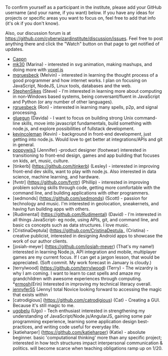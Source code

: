 To confirm yourself as a participant in the institute, please add your GitHub username (and your name, if you want) below. If you have any ideas for projects or specific areas you want to focus on, feel free to add that info (it's ok if you don't know).

Also, our discussion forum is at https://github.com/cyberwizardinstitute/discussion/issues. Feel free to post anything there and click the "Watch" button on that page to get notified of updates.
* [Cappn](https://github.com/Cappn)
* [mk30](https://github.com/mk30) (Marina) - interested in svg animation, making mashups, and doing more with [voxel.js](http://voxeljs.com/)
* [mgruesbeck](https://github.com/mgruesbeck) (Melvin) - interested in learning the thought process of a good programmer and how internet works. I plan on focusing on JavaScript, NodeJS, Linux tools, databases and the web.
* [StephenSikes](https://github.com/StephenSikes) (Steve) - I'm interested in learning more about computing in non-Windows based systems, being conversant/fluent in JavaScript and Python (or any number of other languages).
* [rgruesbeck](https://github.com/rgruesbeck) (Ron) - interested in learning many spells, p2p, and signal processing.   
* [gluegun](https://github.com/gluegun) (Davida) - I want to focus on building strong Unix command-line skills, move into javascript fundamentals, build something with node.js, and explore possibilities of fullstack development.
* [kevincoleman](https://github.com/kevincoleman) (Kevin) - background in front-end development, just getting into node.js. Would love to get better at integrations/APIs and git in general.
* [poppywis3](https://github.com/poppywis3) (Jennifer) -product designer (footwear) interested in transitioning to front-end design, games and app building that focuses on kids, art, music, culture.
* [tinkerb] (https://github.com/tinkerb) (Lesley) - interested in improving front-end dev skills, want to play with node.js. Also interested in data science, machine learning, and hardware.  
* [fvntr] (https://github.com/fvntr) (Phillip) - interested in improving problem solving skills through code, getting more comfortable with the command line, and building applications with other programmers.
* [sedmonds] (https://github.com/sedmonds) (Scott) - passion for technology and music. I'm interested in geolocation, sneakernets, and having fun building apps with others.
* [Rudimental] (https://github.com/Rudimental) (David) - I'm interested in all things JavaScript- eg node, using APIs, git, and command line, and basic cs concepts such as data structures. I love music.
* [CristinaDeptula] (https://github.com/CristinaDeptula_ (Cristina) - creative publicist, interested in designing Android apps to showcase the work of our author clients. 
* [josiah-meyer] (https://github.com/josiah-meyer) (That's my name!) interested in learning Node.js, API integration and mobile, multiplayer games are my current focus. If I can get a jargon lesson, that would be appreciated. (Soft commit. My work forecast in January is cloudy.)
* [terrylwood] (https://github.com/terrylwood) (Terry) - The wizardry is why I am coming.  I want to learn to cast spells and amaze my grandchildren with awesome experiences through computing.
*[ermosh](https://github.com/ermosh)(Erin) Interested in improving my technical literacy overall.
* [jennyfer55](https://github.com/jennyfer55) (Jenny) total Novice looking forward to accessing the magic that  exists within
* [catrodigious] (https://github.com/catrodigious) (Cat) - Creating a GUI. Because it's still magic to me.
* [ugobelu](https://github.com/ugobelu) (Ugo) - Tech enthusiast interested in strengthening my understanding of JavaScript/Node.js/AngularJS, gaining some pair programming experience, learning some application design best-practices, and writing code useful for everyday life.
* [katieharper] (https://github.com/katieharper) (Katie) - absolute beginner. basic 'computational thinking' more than any specific project; interested in how tech structures impact interpersonal communication & politics. will become scarce when teaching obligations ramp up on 1/20.